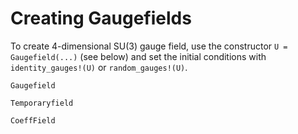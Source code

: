 # Creating Gaugefields

To create 4-dimensional SU(3) gauge field, use the constructor `U = Gaugefield(...)` (see below) and set the initial conditions with `identity_gauges!(U)` or `random_gauges!(U)`.

```@docs
Gaugefield
```

```@docs
Temporaryfield
```

```@docs
CoeffField
```
